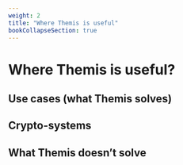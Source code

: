 ```yaml
---
weight: 2
title: "Where Themis is useful"
bookCollapseSection: true
---
```


# Where Themis is useful?

## Use cases (what Themis solves)


## Crypto-systems


## What Themis doesn’t solve